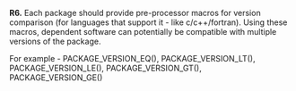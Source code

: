 **R6.** Each package should provide pre-processor macros for version
comparison (for languages that support it - like c/c++/fortran).
Using these macros, dependent software can potentially be compatible
with multiple versions of the package.

For example - PACKAGE_VERSION_EQ(), PACKAGE_VERSION_LT(),
PACKAGE_VERSION_LE(), PACKAGE_VERSION_GT(), PACKAGE_VERSION_GE()
